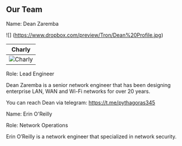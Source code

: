 ## Our Team

Name: Dean Zaremba

![] (https://www.dropbox.com/preview/Tron/Dean%20Profile.jpg)

Charly |
------------ | 
![Charly](https://tron.34rth.com/wp-content/uploads/2018/05/team-CT-2-270x164.jpg) |

Role: Lead Engineer

Dean Zaremba is a senior network engineer that has been designing enterprise LAN, WAN and Wi-Fi networks for over 20 years.

You can reach Dean via telegram: https://t.me/pythagoras345



Name: Erin O'Reilly

Role: Network Operations

Erin O’Reilly is a network engineer that specialized in network security.  


